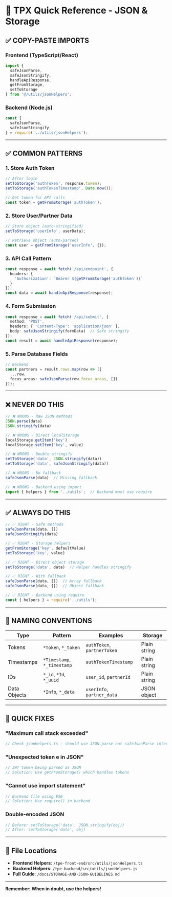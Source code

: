 # 🚀 TPX Quick Reference - JSON & Storage

## ✅ COPY-PASTE IMPORTS

### Frontend (TypeScript/React)
```typescript
import { 
  safeJsonParse, 
  safeJsonStringify, 
  handleApiResponse, 
  getFromStorage, 
  setToStorage 
} from '@/utils/jsonHelpers';
```

### Backend (Node.js)
```javascript
const { 
  safeJsonParse, 
  safeJsonStringify 
} = require('../utils/jsonHelpers');
```

---

## ✅ COMMON PATTERNS

### 1. Store Auth Token
```typescript
// After login
setToStorage('authToken', response.token);
setToStorage('authTokenTimestamp', Date.now());

// Get token for API calls
const token = getFromStorage('authToken');
```

### 2. Store User/Partner Data
```typescript
// Store object (auto-stringified)
setToStorage('userInfo', userData);

// Retrieve object (auto-parsed)
const user = getFromStorage('userInfo', {});
```

### 3. API Call Pattern
```typescript
const response = await fetch('/api/endpoint', {
  headers: {
    'Authorization': `Bearer ${getFromStorage('authToken')}`
  }
});
const data = await handleApiResponse(response);
```

### 4. Form Submission
```typescript
const response = await fetch('/api/submit', {
  method: 'POST',
  headers: { 'Content-Type': 'application/json' },
  body: safeJsonStringify(formData)  // Safe stringify
});
const result = await handleApiResponse(response);
```

### 5. Parse Database Fields
```typescript
// Backend
const partners = result.rows.map(row => ({
  ...row,
  focus_areas: safeJsonParse(row.focus_areas, [])
}));
```

---

## ❌ NEVER DO THIS

```typescript
// ❌ WRONG - Raw JSON methods
JSON.parse(data)
JSON.stringify(data)

// ❌ WRONG - Direct localStorage
localStorage.getItem('key')
localStorage.setItem('key', value)

// ❌ WRONG - Double stringify
setToStorage('data', JSON.stringify(data))
setToStorage('data', safeJsonStringify(data))

// ❌ WRONG - No fallback
safeJsonParse(data)  // Missing fallback

// ❌ WRONG - Backend using import
import { helpers } from '../utils';  // Backend must use require
```

---

## ✅ ALWAYS DO THIS

```typescript
// ✅ RIGHT - Safe methods
safeJsonParse(data, [])
safeJsonStringify(data)

// ✅ RIGHT - Storage helpers
getFromStorage('key', defaultValue)
setToStorage('key', value)

// ✅ RIGHT - Direct object storage
setToStorage('data', data)  // Helper handles stringify

// ✅ RIGHT - With fallback
safeJsonParse(data, [])  // Array fallback
safeJsonParse(data, {})  // Object fallback

// ✅ RIGHT - Backend using require
const { helpers } = require('../utils');
```

---

## 🎯 NAMING CONVENTIONS

| Type | Pattern | Examples | Storage |
|------|---------|----------|---------|
| Tokens | `*Token`, `*_token` | `authToken`, `partnerToken` | Plain string |
| Timestamps | `*Timestamp`, `*_timestamp` | `authTokenTimestamp` | Plain string |
| IDs | `*_id`, `*Id`, `*_uuid` | `user_id`, `partnerId` | Plain string |
| Data Objects | `*Info`, `*_data` | `userInfo`, `partner_data` | JSON object |

---

## 🐛 QUICK FIXES

### "Maximum call stack exceeded"
```typescript
// Check jsonHelpers.ts - should use JSON.parse not safeJsonParse internally
```

### "Unexpected token e in JSON"
```typescript
// JWT token being parsed as JSON
// Solution: Use getFromStorage() which handles tokens
```

### "Cannot use import statement"
```javascript
// Backend file using ES6
// Solution: Use require() in backend
```

### Double-encoded JSON
```typescript
// Before: setToStorage('data', JSON.stringify(obj))
// After: setToStorage('data', obj)
```

---

## 📍 File Locations

- **Frontend Helpers**: `/tpe-front-end/src/utils/jsonHelpers.ts`
- **Backend Helpers**: `/tpe-backend/src/utils/jsonHelpers.js`
- **Full Guide**: `/docs/STORAGE-AND-JSON-GUIDELINES.md`

---

**Remember: When in doubt, use the helpers!**